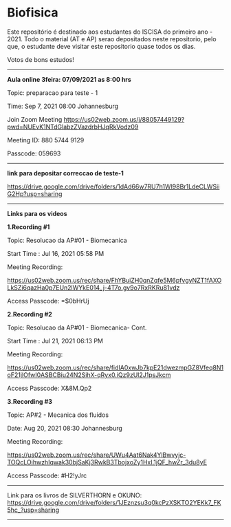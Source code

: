 # Biofisica

Este repositório é destinado aos estudantes do ISCISA do primeiro ano - 2021. Todo o material (AT e AP) serao depositados neste repositorio, pelo que, o estudante deve visitar este repositorio quase todos os dias. 

Votos de bons estudos!

-------------------------------------------------------------------------------------------------------------------------------

**Aula online 3feira: 07/09/2021  as 8:00 hrs**

Topic: preparacao para teste - 1

Time: Sep 7, 2021 08:00 Johannesburg

Join Zoom Meeting
https://us02web.zoom.us/j/88057449129?pwd=NUEvK1NTdGlabzZVazdrbHJqRkVodz09

Meeting ID: 880 5744 9129

Passcode: 059693





-------------------------------------------------------

**link para depositar correccao de teste-1**

https://drive.google.com/drive/folders/1dAd66w7RU7h1Wl98Br1LdeCLWSiiG2Hp?usp=sharing


-------------------------------------------------------------------------------------------------------------------

**Links para os videos**

**1.Recording #1**

Topic: Resolucao da AP#01 - Biomecanica

Start Time : Jul 16, 2021 05:58 PM

Meeting Recording:

https://us02web.zoom.us/rec/share/FhYBuiZH0qnZqfe5M6pfvgyNZT1fAXOLkSZi6qazHa0p7EUn2lWYkE014_j-4T7o.gv9o7RxRKRu81vdz

Access Passcode: =$0bHrUj

**2.Recording #2**

Topic: Resolucao da AP#01 - Biomecanica- Cont.

Start Time : Jul 21, 2021 06:13 PM

Meeting Recording:

https://us02web.zoom.us/rec/share/fidIA0xwJb7kpE21dwezmpGZ8Vfeq8N1oF21jlOfwI0ASBCBiu24N2SihX-qRyx0.iQz9zUl2J1psJkcm

Access Passcode: X&8M.Qp2

**3.Recording #3**

Topic: AP#2 - Mecanica dos fluidos

Date: Aug 20, 2021 08:30 Johannesburg

Meeting Recording:

https://us02web.zoom.us/rec/share/UWu4Aat6Nak4YlBwvyjc-TOQcLOihwzhIqwak30bjSaKj3RwkB3TbojxoZy1HxI.1jQF_hwZr_3du8yE

Access Passcode: #H2!yJrc

















----------------------------------------------------------------------------------------------------------------------------------

Link para os livros de SILVERTHORN e OKUNO: https://drive.google.com/drive/folders/1JEznzsu3q0kcPzXSKTO2YEKk7_FK5hc_?usp=sharing

------------------------------------------------------------------------------------------------------------------------------------
